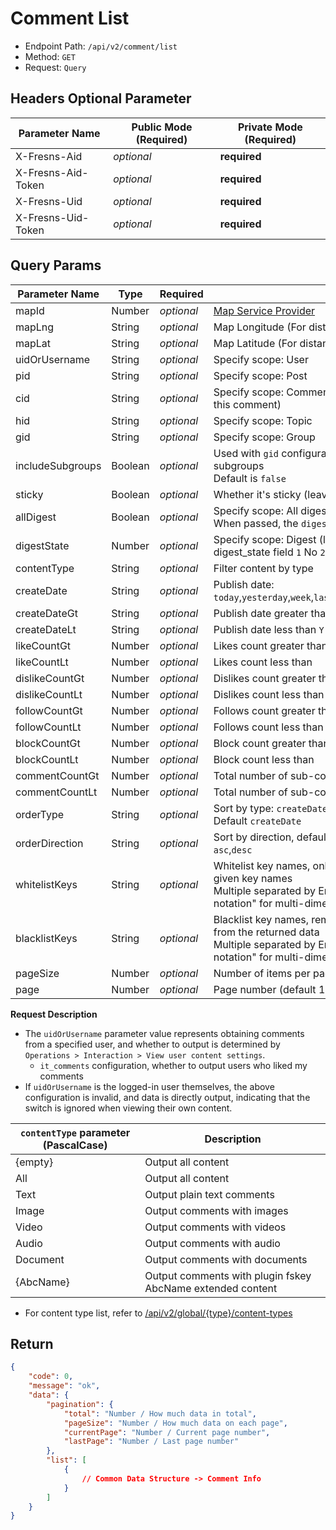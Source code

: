 # Comment List

- Endpoint Path: `/api/v2/comment/list`
- Method: `GET`
- Request: `Query`

## Headers Optional Parameter

| Parameter Name | Public Mode (Required) | Private Mode (Required) |
| --- | --- | --- |
| X-Fresns-Aid | *optional* | **required** |
| X-Fresns-Aid-Token | *optional* | **required** |
| X-Fresns-Uid | *optional* | **required** |
| X-Fresns-Uid-Token | *optional* | **required** |

## Query Params

| Parameter Name | Type | Required | Description |
| --- | --- | --- | --- |
| mapId | Number | *optional* | [Map Service Provider](../../database/dictionary/maps.md) |
| mapLng | String | *optional* | Map Longitude (For distance calculation) |
| mapLat | String | *optional* | Map Latitude (For distance calculation) |
| uidOrUsername | String | *optional* | Specify scope: User |
| pid | String | *optional* | Specify scope: Post |
| cid | String | *optional* | Specify scope: Comment (retrieve descendant comments of this comment) |
| hid | String | *optional* | Specify scope: Topic |
| gid | String | *optional* | Specify scope: Group |
| includeSubgroups | Boolean | *optional* | Used with `gid` configuration, whether to include contents of subgroups<br>Default is `false` |
| sticky | Boolean | *optional* | Whether it's sticky (leave empty to output all) |
| allDigest | Boolean | *optional* | Specify scope: All digest, general and premium digest<br>When passed, the `digestState` parameter will be ignored |
| digestState | Number | *optional* | Specify scope: Digest (leave empty to output all)<br>digest_state field `1` No `2` general digest `3` premium digest |
| contentType | String | *optional* | Filter content by type |
| createDate | String | *optional* | Publish date: `today`,`yesterday`,`week`,`lastWeek`,`month`,`lastMonth`,`year`,`lastYear` |
| createDateGt | String | *optional* | Publish date greater than `Y-m-d` |
| createDateLt | String | *optional* | Publish date less than `Y-m-d` |
| likeCountGt | Number | *optional* | Likes count greater than |
| likeCountLt | Number | *optional* | Likes count less than |
| dislikeCountGt | Number | *optional* | Dislikes count greater than |
| dislikeCountLt | Number | *optional* | Dislikes count less than |
| followCountGt | Number | *optional* | Follows count greater than |
| followCountLt | Number | *optional* | Follows count less than |
| blockCountGt | Number | *optional* | Block count greater than |
| blockCountLt | Number | *optional* | Block count less than |
| commentCountGt | Number | *optional* | Total number of sub-comments greater than |
| commentCountLt | Number | *optional* | Total number of sub-comments less than |
| orderType | String | *optional* | Sort by type: `createDate`,`like`,`dislike`,`follow`,`block`,`comment`<br>Default `createDate` |
| orderDirection | String | *optional* | Sort by direction, default `desc`<br>`asc`,`desc` |
| whitelistKeys | String | *optional* | Whitelist key names, only returns key-value pairs for the given key names<br>Multiple separated by English commas, supports "dot notation" for multi-dimensional arrays |
| blacklistKeys | String | *optional* | Blacklist key names, removes specified key-value pairs from the returned data<br>Multiple separated by English commas, supports "dot notation" for multi-dimensional arrays |
| pageSize | Number | *optional* | Number of items per page (default 15 items) |
| page | Number | *optional* | Page number (default 1) |

**Request Description**

- The `uidOrUsername` parameter value represents obtaining comments from a specified user, and whether to output is determined by `Operations > Interaction > View user content settings`.
    - `it_comments` configuration, whether to output users who liked my comments
- If `uidOrUsername` is the logged-in user themselves, the above configuration is invalid, and data is directly output, indicating that the switch is ignored when viewing their own content.

| `contentType` parameter (PascalCase) | Description |
| --- | --- |
| {empty} | Output all content |
| All | Output all content |
| Text | Output plain text comments |
| Image | Output comments with images |
| Video | Output comments with videos |
| Audio | Output comments with audio |
| Document | Output comments with documents |
| {AbcName} | Output comments with plugin fskey AbcName extended content |

- For content type list, refer to [/api/v2/global/{type}/content-types](../global/content-types.md)

## Return

```json
{
    "code": 0,
    "message": "ok",
    "data": {
        "pagination": {
            "total": "Number / How much data in total",
            "pageSize": "Number / How much data on each page",
            "currentPage": "Number / Current page number",
            "lastPage": "Number / Last page number"
        },
        "list": [
            {
                // Common Data Structure -> Comment Info
            }
        ]
    }
}
```
